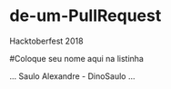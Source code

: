 # de-um-PullRequest
Hacktoberfest 2018

#Coloque seu nome aqui na listinha

...
Saulo Alexandre - DinoSaulo
...
